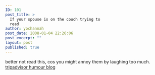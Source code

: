 ```yaml
---
ID: 101
post_title: >
  If your spouse is on the couch trying to
  read
author: yochannah
post_date: 2008-01-04 22:26:06
post_excerpt: ""
layout: post
published: true
---
```

better not read this, cos you might annoy them by laughing too much. <a href="http://tripadvisor.typepad.com/">tripadvisor humour blog</a>